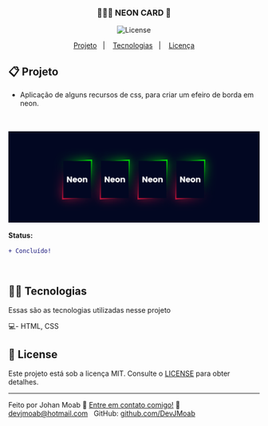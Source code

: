 
<h3 align="center">
	🕵🏻‍♂️ NEON CARD 🔎
</h3>
<p align="center">

 <img alt="License" src="https://img.shields.io/badge/license-MIT-brightgreen">


</p>


<p align="center">
  <a href="#-projeto">Projeto</a>&nbsp;&nbsp;&nbsp;|&nbsp;&nbsp;&nbsp;
  <a href="#-tecnologias">Tecnologias</a>&nbsp;&nbsp;&nbsp;|&nbsp;&nbsp;&nbsp;
  <a href="#-license">Licença</a>
</p>

## 📋 Projeto

* Aplicação de alguns recursos de css, para criar um efeiro de borda em neon.<br><br><br>

<p align="center">
  <img alt="Neon Card" src="https://github.com/DevJMoab/neon-card/blob/main/img/neon.png">
</p>

**Status:**
```diff
+ Concluído!
```


<br>


## 👨‍💻 Tecnologias

Essas são as tecnologias utilizadas nesse projeto

💻- HTML, CSS 

## 📝 License

Este projeto está sob a licença MIT. Consulte o [LICENSE](LICENSE.md) para obter detalhes.

---

Feito por Johan Moab :wave: [Entre em contato comigo!](https://www.linkedin.com/in/jmoab/)
:email: [devjmoab@hotmail.com](mailto:devjmoab@hotmail.com) &nbsp;
GitHub: [github.com/DevJMoab](https://github.com/DevJMoab) &nbsp;
